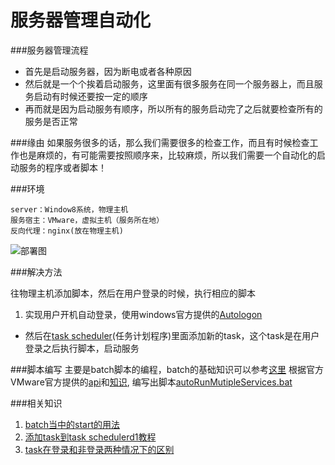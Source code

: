 # 服务器管理自动化
###服务器管理流程
* 首先是启动服务器，因为断电或者各种原因
* 然后就是一个个挨着启动服务，这里面有很多服务在同一个服务器上，而且服务启动有时候还要按一定的顺序
* 再而就是因为启动服务有顺序，所以所有的服务启动完了之后就要检查所有的服务是否正常

###缘由
	如果服务很多的话，那么我们需要很多的检查工作，而且有时候检查工作也是麻烦的，有可能需要按照顺序来，比较麻烦，所以我们需要一个自动化的启动服务的程序或者脚本！

###环境

	server：Window8系统，物理主机
	服务宿主：VMware，虚拟主机（服务所在地）
	反向代理：nginx(放在物理主机)
	
![部署图](https://github.com/zhougch5/server-manage/blob/master/%E9%83%A8%E7%BD%B2%E5%9B%BE.png)	

###解决方法

往物理主机添加脚本，然后在用户登录的时候，执行相应的脚本

1. 实现用户开机自动登录，使用windows官方提供的[Autologon](https://technet.microsoft.com/en-us/sysinternals/bb963905.aspx)
* 然后在[task scheduler](http://stackoverflow.com/questions/21218346/run-batch-file-on-start-up)(任务计划程序)里面添加新的task，这个task是在用户登录之后执行脚本，启动服务


###脚本编写
主要是batch脚本的编程，batch的基础知识可以参考[这里](http://www.tutorialspoint.com/batch_script/batch_script_tutorial.pdf)
根据官方VMware官方提供的[api](https://www.vmware.com/support/developer/prog-api/)和[知识](http://pubs.vmware.com/workstation-12/index.jsp?topic=%2Fcom.vmware.ws.using.doc%2FGUID-DA203314-F153-4F1F-8FCF-A7700530943D.html), 编写出脚本[autoRunMutipleServices.bat](https://github.com/zhougch5/server-manage/blob/master/autoRunMutipleServices.bat)


###相关知识
1. [batch当中的start的用法](https://technet.microsoft.com/en-us/library/cc770297(v=ws.11).aspx)
2. [添加task到task schedulerd1教程](http://superuser.com/questions/640771/run-windows-batch-files-at-startup-or-when-any-user-logs-on)
3. [task在登录和非登录两种情况下的区别](http://superuser.com/questions/616206/run-interactive-task-even-if-user-is-not-logged-on-windows)

